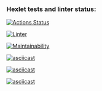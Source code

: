 ### Hexlet tests and linter status:
[![Actions Status](https://github.com/psinapunk/backend-project-lvl1/workflows/hexlet-check/badge.svg)](https://github.com/psinapunk/backend-project-lvl1/actions)

[![Linter](https://github.com/psinapunk/backend-project-lvl1/workflows/make-lint/badge.svg)](https://github.com/psinapunk/backend-project-lvl1/actions)

[![Maintainability](https://api.codeclimate.com/v1/badges/a99a88d28ad37a79dbf6/maintainability)](https://codeclimate.com/github/codeclimate/codeclimate/maintainability)

[![asciicast](https://asciinema.org/a/HaNSasLoZJ828oqqHwsqek6Wa.svg)](https://asciinema.org/a/HaNSasLoZJ828oqqHwsqek6Wa)

[![asciicast](https://asciinema.org/a/im9qpubiSDJpCTWkKRMPJZEEL.svg)](https://asciinema.org/a/im9qpubiSDJpCTWkKRMPJZEEL)

[![asciicast](https://asciinema.org/a/CFZjqdp5RpPeKe6JvEHnAuCxw.svg)](https://asciinema.org/a/CFZjqdp5RpPeKe6JvEHnAuCxw)